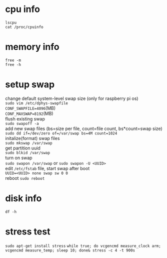 # cpu info
`lscpu`  
`cat /proc/cpuinfo`  

# memory info
`free -m`  
`free -h`  

# setup swap
change default system-level swap size (only for raspberry pi os)  
`sudo vim /etc/dphys-swapfile`  
`CONF_SWAPFILE=4096`(MB)  
`CONF_MAXSWAP=8192`(MB)   
flush existing swap  
`sudo swapoff -a`  
add new swap files (bs=size per file, count=file count, bs*count=swap size)  
`sudo dd if=/dev/zero of=/var/swap bs=4M count=1024`  
initalize(format) swap files  
`sudo mkswap /var/swap`  
get partition uuid   
`sudo blkid /var/swap`  
turn on swap  
`sudo swapon /var/swap` or `sudo swapon -U <UUID>`  
edit `/etc/fstab` file, start swap after boot  
`UUID=<UUID> none swap sw 0 0`  
reboot
`sudo reboot`

# disk info
`df -h`

# stress test
`sudo apt-get install stress`
`while true; do vcgencmd measure_clock arm; vcgencmd measure_temp; sleep 10; done& stress -c 4 -t 900s`